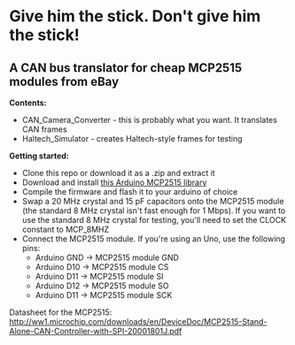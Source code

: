 # Give him the stick. Don't give him the stick!
## A CAN bus translator for cheap MCP2515 modules from eBay

**Contents:**
- CAN_Camera_Converter - this is probably what you want. It translates CAN frames
- Haltech_Simulator - creates Haltech-style frames for testing

**Getting started:**
- Clone this repo or download it as a .zip and extract it
- Download and install [this Arduino MCP2515 library](https://github.com/autowp/arduino-mcp2515#library-installation) 
- Compile the firmware and flash it to your arduino of choice
- Swap a 20 MHz crystal and 15 pF capacitors onto the MCP2515 module (the standard 8 MHz crystal isn't fast enough for 1 Mbps). If you want to use the standard 8 MHz crystal for testing, you'll need to set the CLOCK constant to MCP_8MHZ
- Connect the MCP2515 module. If you're using an Uno, use the following pins:
  - Arduino GND -> MCP2515 module GND
  - Arduino D10 -> MCP2515 module CS
  - Arduino D11 -> MCP2515 module SI
  - Arduino D12 -> MCP2515 module SO
  - Arduino D11 -> MCP2515 module SCK

Datasheet for the MCP2515: http://ww1.microchip.com/downloads/en/DeviceDoc/MCP2515-Stand-Alone-CAN-Controller-with-SPI-20001801J.pdf
